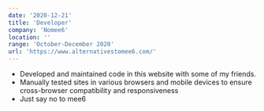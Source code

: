 ```yaml
---
date: '2020-12-21'
title: 'Developer'
company: 'Nomee6'
location: ''
range: 'October-December 2020'
url: 'https://www.alternativestomee6.com/'
---
```


- Developed and maintained code in this website with some of my friends.
- Manually tested sites in various browsers and mobile devices to ensure cross-browser compatibility and responsiveness
- Just say no to mee6
